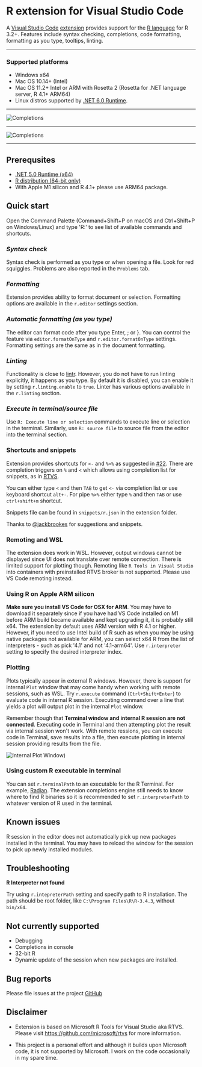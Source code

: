 # R extension for Visual Studio Code

A [Visual Studio Code](https://code.visualstudio.com/) [extension](https://marketplace.visualstudio.com/VSCode) provides support for the [R language](https://www.r-project.org/) for R 3.2+. Features include syntax checking, completions, code formatting, formatting as you type, tooltips, linting.

---

### Supported platforms

-   Windows x64
-   Mac OS 10.14+ (Intel)
-   Mac OS 11.2+ Intel or ARM with Rosetta 2 (Rosetta for .NET language server, R 4.1+ ARM64)
-   Linux distros supported by [.NET 6.0 Runtime](https://www.microsoft.com/net/download).

---

![Completions](https://raw.githubusercontent.com/MikhailArkhipov/vscode-r/master/src/VSCode/images/ggplot.png)

---

![Completions](https://raw.githubusercontent.com/MikhailArkhipov/vscode-r/master/src/VSCode/images/completions.png)

---

## Prerequsites

-   [.NET 5.0 Runtime (x64)](https://www.microsoft.com/net/download)
-   [R distribution (64-bit only)](https://cloud.r-project.org/)
-   With Apple M1 silicon and R 4.1+ please use ARM64 package.

## Quick start

Open the Command Palette (Command+Shift+P on macOS and Ctrl+Shift+P on Windows/Linux) and type 'R:' to see list of available commands and shortcuts.

### _Syntax check_

Syntax check is performed as you type or when opening a file. Look for red squiggles. Problems are also reported in the `Problems` tab.

### _Formatting_

Extension provides ability to format document or selection. Formatting options are available in the `r.editor` settings section.

### _Automatic formatting (as you type)_

The editor can format code after you type Enter, ; or }. You can control the feature via `editor.formatOnType` and `r.editor.fornatOnType` settings. Formatting settings are the same as in the document formatting.

### _Linting_

Functionality is close to [lintr](https://github.com/jimhester/lintr). However, you do not have to run linting explicitly, it happens as you type. By default it is disabled, you can enable it by setting `r.linting.enable` to `true`. Linter has various options available in the `r.linting` section.

### _Execute in terminal/source file_

Use `R: Execute line or selection` commands to execute line or selection in the terminal. Similarly, use `R: source file` to source file from the editor into the terminal section.

### Shortcuts and snippets

Extension provides shortcuts for `<-` and `%>%` as suggested in [#22](https://github.com/MikhailArkhipov/vscode-r/issues/22). There are completion triggers on `%` and `<` which allows using completion list for snippets, as in [RTVS](https://github.com/microsoft/rtvs).

You can either type `<` and then `TAB` to get `<-` via completion list or use keyboard shortcut `alt+-`. For pipe `%>%` either type `%` and then `TAB` or use `ctrl+shift+m` shortcut.

Snippets file can be found in `snippets/r.json` in the extension folder.

Thanks to [@jackbrookes](https://github.com/jackbrookes) for suggestions and snippets.

### Remoting and WSL

The extension does work in WSL. However, output windows cannot be displayed since UI does not translate over remote connection. There is limited support for plotting though. Remoting like `R Tools in Visual Studio` into containers with preinstalled RTVS broker is not supported. Please use VS Code remoting instead.

### Using R on Apple ARM silicon

**Make sure you install VS Code for OSX for ARM**. You may have to download it separately since if you have had VS Code installed on M1 before ARM build became available and kept upgrading it, it is probably still x64. The extension by default uses ARM version with R 4.1 or higher. However, if you need to use Intel build of R such as when you may be using native packages not available for ARM, you can select x64 R from the list of interpreters - such as pick '4.1' and not '4.1-arm64'. Use `r.interpreter` setting to specify the desired interpreter index.

### Plotting

Plots typically appear in external R windows. However, there is support for internal `Plot` window that may come handy when working with remote sessions, such as WSL. Try `r.execute` command (`Ctrl+Shift+Enter`) to evaluate code in internal R session. Executing command over a line that yields a plot will output plot in the internal `Plot` window.

Remember though that **Terminal window and internal R session are not connected**. Executing code in Terminal and then attempting plot the result via internal session won't work. With remote ressions, you can execute code in Terminal, save results into a file, then execute plotting in internal session providing results from the file.

![Internal Plot Window](https://user-images.githubusercontent.com/12820357/88484757-cd1a1680-cf25-11ea-93a6-3af4d697f6d1.png))

### Using custom R executable in terminal

You can set `r.terminalPath` to an executable for the R Terminal. For example, [Radian](https://github.com/randy3k/radian). The extension completions engine still needs to know where to find R binaries so it is recommended to set `r.interpreterPath` to whatever version of R used in the terminal.

## Known issues

R session in the editor does not automatically pick up new packages installed in the terminal. You may have to reload the window for the session to pick up newly installed modules.

## Troubleshooting

**R Interpreter not found**

Try using `r.intepreterPath` setting and specify path to R installation. The path should be root folder, like `C:\Program Files\R\R-3.4.3`, without `bin/x64`.

## Not currently supported

-   Debugging
-   Completions in console
-   32-bit R
-   Dynamic update of the session when new packages are installed.

## Bug reports

Please file issues at the project [GitHub](https://github.com/MikhailArkhipov/vscode-r)

## Disclaimer

-   Extension is based on Microsoft R Tools for Visual Studio aka RTVS.
    Please visit https://github.com/microsoft/rtvs for more information.

-   This project is a personal effort and although it builds upon Microsoft code,
    it is not supported by Microsoft. I work on the code occasionally in my spare time.
